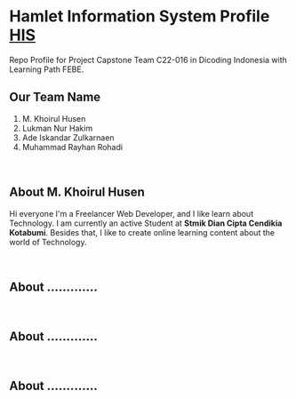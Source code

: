 # Hamlet Information System Profile [HIS](https://github.com/C22-016/hamlet-information-system-profile)
Repo Profile for Project Capstone Team C22-016 in Dicoding Indonesia with Learning Path FEBE.

## Our Team Name
<ol>
  <li>M. Khoirul Husen</li>
  <li>Lukman Nur Hakim</li>
  <li>Ade Iskandar Zulkarnaen</li>
  <li>Muhammad Rayhan Rohadi</li>
</ol>

<br>

## About M. Khoirul Husen
<p>Hi everyone I'm a Freelancer Web Developer, and I like learn about Technology. I am currently an active Student at <strong>Stmik Dian Cipta Cendikia Kotabumi</strong>. Besides that, I like to create online learning content about the world of Technology.</p>
<br>

## About .............
<br>


## About .............
<br>


## About .............
<br>
